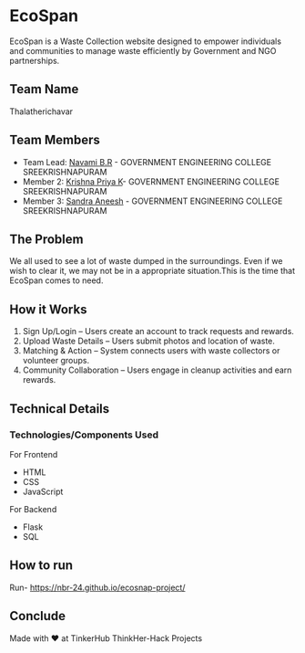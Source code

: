 
# EcoSpan

EcoSpan is a Waste Collection website designed to empower individuals and communities to manage waste efficiently by Government and NGO partnerships.


## Team Name
Thalatherichavar

## Team Members

- Team Lead: [Navami B.R](navami.br@gmail.com) - GOVERNMENT ENGINEERING COLLEGE SREEKRISHNAPURAM 
- Member 2: [Krishna Priya K](krishnapriyak747@gmail.com)- GOVERNMENT ENGINEERING COLLEGE SREEKRISHNAPURAM
- Member 3: [Sandra Aneesh](sandraaneesh30@gmail.com) - GOVERNMENT ENGINEERING COLLEGE SREEKRISHNAPURAM


## The Problem

We all used to see a lot of waste dumped in the surroundings. Even if we wish to clear it, we may not be in a appropriate situation.This is the time that EcoSpan comes to need.
## How it Works
1. Sign Up/Login – Users create an account to track requests and rewards.
2. Upload Waste Details – Users submit photos and location of waste.
3. Matching & Action – System connects users with waste collectors or volunteer groups.
4. Community Collaboration – Users engage in cleanup activities and earn rewards.
## Technical Details
### Technologies/Components Used
For Frontend
- HTML
- CSS
- JavaScript


For Backend
- Flask
- SQL
## How to  run

Run-
https://nbr-24.github.io/ecosnap-project/
## Conclude
Made with ❤️ at TinkerHub ThinkHer-Hack Projects 
